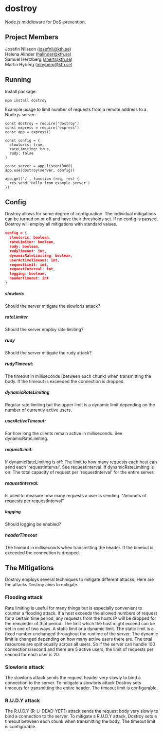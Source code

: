 # dostroy
Node.js middleware for DoS-prevention.

## Project Members
Josefin Nilsson (josefnil@kth.se) <br>
Helena Alinder (halinder@kth.se) <br>
Samuel Hertzberg (shert@kth.se) <br>
Martin Hyberg (mhyberg@kth.se)

## Running
Install package:
```
npm install dostroy
```
Example usage to limit number of requests from a remote address to a Node.js server:
```
const dostroy = require('dostroy')
const express = require('express')
const app = express()

const config = {
  slowloris: true,
  rateLimiting: true,
  rudy: false
}

const server = app.listen(3000)
app.use(dostroy(server, config))

app.get('/', function (req, res) {
  res.send('Hello from example server')
})
```
## Config
Dostroy allows for some degree of configuration. The individual mitigations can be turned on or off and have their thresholds set. If no config is passed, Dostroy will employ all mitigations with standard values.
```json
config = {
  slowloris: boolean,
  rateLimiter: boolean,
  rudy: boolean,
  rudyTimeout: int,
  dynamicRateLimiting: boolean,
  userActiveTimeout: int,
  requestLimit: int,
  requestInterval: int, 
  logging: boolean,
  headerTimeout: int
}
```
##### slowloris
Should the server mitigate the slowloris attack?
##### rateLimiter
Should the server employ rate limiting?
##### rudy
Should the server mitigate the rudy attack?
##### rudyTimeout:
The timeout in milliseconds (between each chunk) when transmitting the body. If the timeout is exceeded the connection is dropped.
##### dynamicRateLimiting
Regular rate limiting but the upper limit is a dynamic limit depending on the number of currently active users.
##### userActiveTimeout:
For how long the clients remain active in milliseconds. See dynamicRateLimiting.
##### requestLimit:
If dynamicRateLimiting is off:
The limit to how many requests each host can send each 'requestInterval'. See requestInterval.
If dynamicRateLimiting is on:
The total capacity of request per 'requestInterval' for the entire server.
##### requestInterval:
Is used to measure how many requests a user is sending. "Amounts of requests per requestInterval"
##### logging
Should logging be enabled?
##### headerTimeout
The timeout in milliseconds when transmitting the header. If the timeout is exceeded the connection is dropped.

## The Mitigations
Dostroy employs several techniques to mitigate different attacks. Here are the attacks Dostroy aims to mitigate.
### Flooding attack
Rate limiting is useful for many things but is especially convenient to counter a flooding attack. If a host exceeds the allowed numbers of request for a certain time period, any requests from the hosts IP will be dropped for the remainder of that period. The limit which the host might exceed can be set in one of two ways. A static limit or a dynamic limit. The static limit is a fixed number unchanged throughout the runtime of the server. The dynamic limit is changed depending on how many active users there are. The total resources are split equally across all users. So if the server can handle 100 connections/second and there are 5 active users, the limit of requests per second for each user is 20.
### Slowloris attack
The slowloris attack sends the request header very slowly to bind a connection to the server.
To mitigate a slowloris attack Dostroy sets timeouts for transmitting the entire header. The timeout limit is configurable.
### R.U.D.Y attack
The R.U.D.Y (R-U-DEAD-YET?) attack sends the request body very slowly to bind a connection to the server.
To mitigate a R.U.D.Y attack, Dostroy sets a timeout between each chunk when transmitting the body. The timeout limit is configurable.

